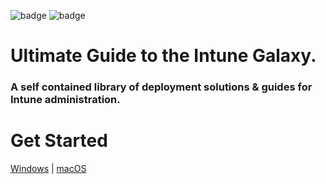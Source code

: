 ![badge](https://forthebadge.com/images/badges/built-with-love.svg)
![badge](https://forthebadge.com/images/badges/for-you.svg)

# Ultimate Guide to the Intune Galaxy.
### A self contained library of deployment solutions & guides for Intune administration.
# Get Started
[Windows](/Windows/ReadMe.md) | [macOS](/macOS/README.md)
